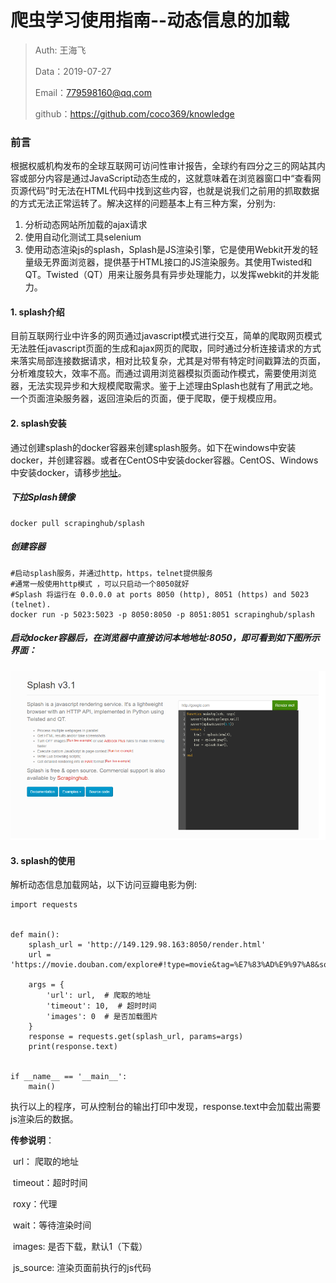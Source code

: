 # 爬虫学习使用指南--动态信息的加载

> Auth: 王海飞
>
> Data：2019-07-27
>
> Email：779598160@qq.com
>
> github：https://github.com/coco369/knowledge 

### 前言

​		根据权威机构发布的全球互联网可访问性审计报告，全球约有四分之三的网站其内容或部分内容是通过JavaScript动态生成的，这就意味着在浏览器窗口中“查看网页源代码”时无法在HTML代码中找到这些内容，也就是说我们之前用的抓取数据的方式无法正常运转了。解决这样的问题基本上有三种方案，分别为:

1. 分析动态网站所加载的ajax请求
2. 使用自动化测试工具selenium
3. 使用动态渲染js的splash，Splash是JS渲染引擎，它是使用Webkit开发的轻量级无界面浏览器，提供基于HTML接口的JS渲染服务。其使用Twisted和QT。Twisted（QT）用来让服务具有异步处理能力，以发挥webkit的并发能力。

#### 1. splash介绍

​		目前互联网行业中许多的网页通过javascript模式进行交互，简单的爬取网页模式无法胜任javascript页面的生成和ajax网页的爬取，同时通过分析连接请求的方式来落实局部连接数据请求，相对比较复杂，尤其是对带有特定时间戳算法的页面，分析难度较大，效率不高。而通过调用浏览器模拟页面动作模式，需要使用浏览器，无法实现异步和大规模爬取需求。鉴于上述理由Splash也就有了用武之地。一个页面渲染服务器，返回渲染后的页面，便于爬取，便于规模应用。

#### 2. splash安装

​		通过创建splash的docker容器来创建splash服务。如下在windows中安装docker，并创建容器。或者在CentOS中安装docker容器。CentOS、Windows中安装docker，请移步[地址](../../docker/docker概念与安装.md)。

##### 下拉Splash镜像

```
docker pull scrapinghub/splash
```
##### 创建容器

```
#启动splash服务，并通过http，https，telnet提供服务
#通常一般使用http模式 ，可以只启动一个8050就好 
#Splash 将运行在 0.0.0.0 at ports 8050 (http), 8051 (https) and 5023 (telnet).
docker run -p 5023:5023 -p 8050:8050 -p 8051:8051 scrapinghub/splash
```

##### 启动docker容器后，在浏览器中直接访问本地地址:8050，即可看到如下图所示界面：

![图](../images/splash1.png)

#### 3. splash的使用

解析动态信息加载网站，以下访问豆瓣电影为例:
```
import requests


def main():
    splash_url = 'http://149.129.98.163:8050/render.html'
    url = 'https://movie.douban.com/explore#!type=movie&tag=%E7%83%AD%E9%97%A8&sort=recommend&page_limit=20&page_start=0'

    args = {
        'url': url,  # 爬取的地址
        'timeout': 10,  # 超时时间
        'images': 0  # 是否加载图片
    }
    response = requests.get(splash_url, params=args)
    print(response.text)


if __name__ == '__main__':
    main()

```

执行以上的程序，可从控制台的输出打印中发现，response.text中会加载出需要js渲染后的数据。

<b>传参说明</b>：

​		url： 爬取的地址

​		timeout：超时时间

​		roxy：代理

​		wait：等待渲染时间

​		images: 是否下载，默认1（下载）

​		js_source: 渲染页面前执行的js代码

​		